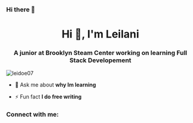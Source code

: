 ### Hi there 👋

<!--
**leidoe07/leidoe07** is a ✨ _special_ ✨ repository because its `README.md` (this file) appears on your GitHub profile.

Here are some ideas to get you started:

- 🔭 I’m currently working on ...
- 🌱 I’m currently learning ...
- 👯 I’m looking to collaborate on ...
- 🤔 I’m looking for help with ...
- 💬 Ask me about ...
- 📫 How to reach me: ...
- 😄 Pronouns: ...
- ⚡ Fun fact: ...
-->
<h1 align="center">Hi 👋, I'm Leilani</h1>
<h3 align="center">A junior at Brooklyn Steam Center working on learning Full Stack Developement</h3>

<p align="left"> <img src="https://komarev.com/ghpvc/?username=leidoe07&label=Profile%20views&color=0e75b6&style=flat" alt="leidoe07" /> </p>

- 💬 Ask me about **why Im learning**

- ⚡ Fun fact **I do free writing**

<h3 align="left">Connect with me:</h3>
<p align="left">
</p>
